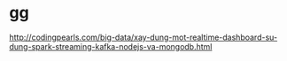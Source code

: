 # gg

http://codingpearls.com/big-data/xay-dung-mot-realtime-dashboard-su-dung-spark-streaming-kafka-nodejs-va-mongodb.html
